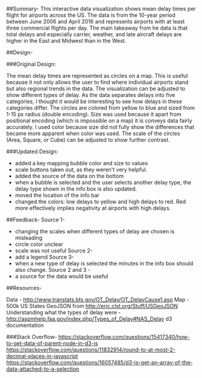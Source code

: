 ##Summary-
This interactive data visualization shows mean delay times per flight for airports across
the US. The data is from the 10-year period between June 2006 and April 2016 and represents
airports with at least three commercial flights per day. The main takeaway from he data is
that total delays and especially carrier, weather, and late aircraft delays are 
higher in the East and Midwest than in the West. 


##Design-

###Original Design: 

The mean delay times are represented as circles on a map. This is useful because it not only
allows the user to find where individual airports stand but also regional trends in the 
data.
The visualization can be adjusted to show different types of delay. As the data separates 
delays into five categories, I thought it would be interesting to see how delays in these
categories differ.
The circles are colored from yellow to blue and sized from 1-15 px radius (double encoding).
Size was used because it apart from positional encoding (which is impossible on a map) it 
is conveys data fairly accurately. I used color because size did not fully show the 
differences that became more apparent when color was used. 
The scale of the circles (Area, Square, or Cube) can be adjusted to show further contrast.

###Updated Design:

- added a key mapping bubble color and size to values
- scale buttons taken out, as they weren't very helpful.
- added the source of the data on the bottom
- when a bubble is selected and the user selects another delay type, the delay type shown
in the info box is also updated. 
- moved the location of the info bar
- changed the colors: low delays to yellow and high delays to red. Red more effectively 
implies negativity at airports with high delays.

##Feedback-
Source 1- 
- changing the scales when different types of delay are chosen is misleading
- circle color unclear
- scale was not useful
Source 2- 
- add a legend
Source 3- 
- when a new type of delay is selected the minutes in the info box should also change. 
Source 2 and 3 - 
- a source for the data would be useful

##Resources-

Data - http://www.transtats.bts.gov/OT_Delay/OT_DelayCause1.asp
Map - 500k US States GeoJSON from http://eric.clst.org/Stuff/USGeoJSON
Understanding what the types of delay were - http://aspmhelp.faa.gov/index.php/Types_of_Delay#NAS_Delay
d3 documentation

###Stack Overflow-
https://stackoverflow.com/questions/15417340/how-to-get-data-of-parent-node-in-d3-js
https://stackoverflow.com/questions/11832914/round-to-at-most-2-decimal-places-in-javascript
https://stackoverflow.com/questions/16057485/d3-js-get-an-array-of-the-data-attached-to-a-selection